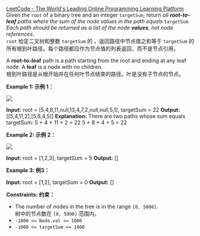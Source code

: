 [LeetCode - The World's Leading Online Programming Learning Platform](https://leetcode.com/problems/path-sum-ii/)  
Given the `root` of a binary tree and an integer `targetSum`, return _all **root-to-leaf** paths where the sum of the node values in the path equals_ `targetSum`_. Each path should be returned as a list of the node **values**, not node references_.  
`root` 给定二叉树和整数 `targetSum` 的 ，返回路径中节点值之和等于 `targetSum` 的所有根到叶路径。每个路径都应作为节点值的列表返回，而不是节点引用。

A **root-to-leaf** path is a path starting from the root and ending at any leaf node. A **leaf** is a node with no children.  
根到叶路径是从根开始并在任何叶节点结束的路径。叶是没有子节点的节点。

**Example 1: 示例 1：**

![](https://assets.leetcode.com/uploads/2021/01/18/pathsumii1.jpg)

**Input:** root = [5,4,8,11,null,13,4,7,2,null,null,5,1], targetSum = 22
**Output:** [[5,4,11,2],[5,8,4,5]]
**Explanation:** There are two paths whose sum equals targetSum:
5 + 4 + 11 + 2 = 22
5 + 8 + 4 + 5 = 22

**Example 2: 示例 2：**

![](https://assets.leetcode.com/uploads/2021/01/18/pathsum2.jpg)

**Input:** root = [1,2,3], targetSum = 5
**Output:** []

**Example 3: 例3：**

**Input:** root = [1,2], targetSum = 0
**Output:** []

**Constraints: 约束：**

- The number of nodes in the tree is in the range `[0, 5000]`.  
    树中的节点数在 `[0, 5000]` 范围内。
- `-1000 <= Node.val <= 1000`
- `-1000 <= targetSum <= 1000`
